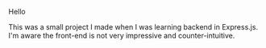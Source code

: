 Hello

This was a small project I made when I was learning backend in Express.js. I'm aware the front-end is not very impressive and counter-intuitive.
